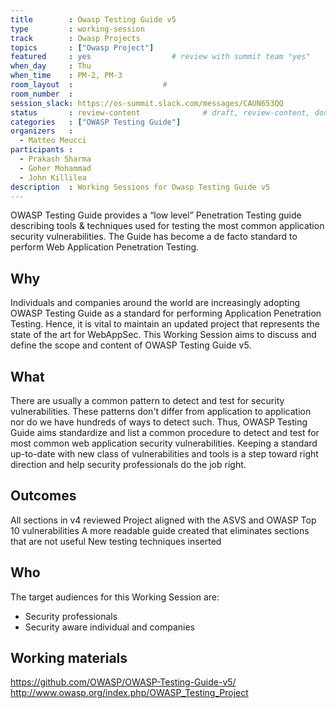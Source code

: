 ```yaml
---
title        : Owasp Testing Guide v5
type         : working-session
track        : Owasp Projects
topics       : ["Owasp Project"]
featured     : yes                  # review with summit team "yes"
when_day     : Thu
when_time    : PM-2, PM-3
room_layout  :                    #
room_number  :
session_slack: https://os-summit.slack.com/messages/CAUN653QQ
status       : review-content              # draft, review-content, done
categories   : ["OWASP Testing Guide"]
organizers   :
  - Matteo Meucci
participants :
  - Prakash Sharma
  - Goher Mohammad
  - John Killilea
description  : Working Sessions for Owasp Testing Guide v5
---
```



OWASP Testing Guide provides a “low level” Penetration Testing guide describing tools & techniques used for testing the most common application security vulnerabilities. The Guide has become a de facto standard to perform Web Application Penetration Testing.

## Why

Individuals and companies around the world are increasingly adopting OWASP Testing Guide as a standard for performing Application Penetration Testing. Hence, it is vital to maintain an updated project that represents the state of the art for WebAppSec. This Working Session aims to discuss and define the scope and content of OWASP Testing Guide v5.

## What

There are usually a common pattern to detect and test for security vulnerabilities. These patterns don't differ from application to application nor do we have hundreds of ways to detect such. Thus, OWASP Testing Guide aims standardize and list a common procedure to detect and test for most common web application security vulnerabilities. Keeping a standard up-to-date with new class of vulnerabilities and tools is a step toward right direction and help security professionals do the job right.

## Outcomes

All sections in v4 reviewed
Project aligned with the ASVS and OWASP Top 10 vulnerabilities
A more readable guide created that eliminates sections that are not useful
New testing techniques inserted

## Who

The target audiences for this Working Session are:
- Security professionals
- Security aware individual and companies

## Working materials

https://github.com/OWASP/OWASP-Testing-Guide-v5/
http://www.owasp.org/index.php/OWASP_Testing_Project
